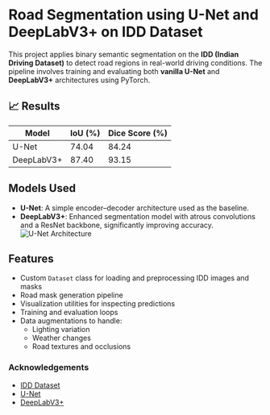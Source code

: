 # Road Segmentation using U-Net and DeepLabV3+ on IDD Dataset

This project applies binary semantic segmentation on the **IDD (Indian Driving Dataset)** to detect road regions in real-world driving conditions. The pipeline involves training and evaluating both **vanilla U-Net** and **DeepLabV3+** architectures using PyTorch.

## 📈 Results

| Model        | IoU (%) | Dice Score (%) |
|--------------|---------|----------------|
| U-Net        | 74.04   | 84.24          |
| DeepLabV3+   | 87.40   | 93.15          |


##  Models Used

- **U-Net**: A simple encoder–decoder architecture used as the baseline.
- **DeepLabV3+**: Enhanced segmentation model with atrous convolutions and a ResNet backbone, significantly improving accuracy.
![U-Net Architecture](https://media.geeksforgeeks.org/wp-content/uploads/20220614121231/Group14.jpg)

##  Features

- Custom `Dataset` class for loading and preprocessing IDD images and masks
- Road mask generation pipeline
- Visualization utilities for inspecting predictions
- Training and evaluation loops
- Data augmentations to handle:
  - Lighting variation
  - Weather changes
  - Road textures and occlusions

### Acknowledgements
- [IDD Dataset](https://idd.insaan.iiit.ac.in/)
- [U-Net](https://arxiv.org/abs/1505.04597)
- [DeepLabV3+](https://arxiv.org/abs/1802.02611)

